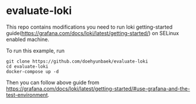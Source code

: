 # evaluate-loki

This repo contains modifications you need to run loki getting-started guide(https://grafana.com/docs/loki/latest/getting-started/) on SELinux enabled machine.

To run this example, run
``` console
git clone https://github.com/doehyunbaek/evaluate-loki
cd evaluate-loki
docker-compose up -d
```
Then you can follow above guide from https://grafana.com/docs/loki/latest/getting-started/#use-grafana-and-the-test-environment.

